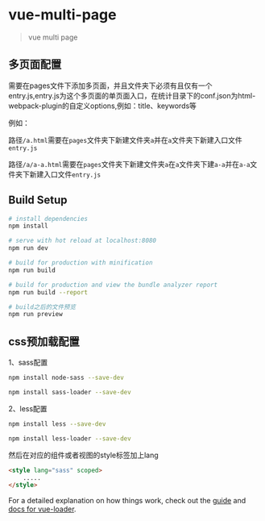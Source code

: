 # vue-multi-page

> vue multi page

## 多页面配置

需要在pages文件下添加多页面，并且文件夹下必须有且仅有一个entry.js,entry.js为这个多页面的单页面入口，在统计目录下的conf.json为html-webpack-plugin的自定义options,例如：title、keywords等

例如：

路径```/a.html```需要在```pages```文件夹下新建文件夹```a```并在```a```文件夹下新建入口文件```entry.js```

路径```/a/a-a.html```需要在```pages```文件夹下新建文件夹```a```在```a```文件夹下建```a-a```并在```a-a```文件夹下新建入口文件```entry.js```


## Build Setup

``` bash
# install dependencies
npm install

# serve with hot reload at localhost:8080
npm run dev

# build for production with minification
npm run build

# build for production and view the bundle analyzer report
npm run build --report

# build之后的文件预览
npm run preview

```

## css预加载配置

1、sass配置

``` bash
npm install node-sass --save-dev

npm install sass-loader --save-dev
```

2、less配置

``` bash
npm install less --save-dev

npm install less-loader --save-dev
```

然后在对应的组件或者视图的style标签加上lang

``` html
<style lang="sass" scoped>
    .....
</style>
```


For a detailed explanation on how things work, check out the [guide](http://vuejs-templates.github.io/webpack/) and [docs for vue-loader](http://vuejs.github.io/vue-loader).
